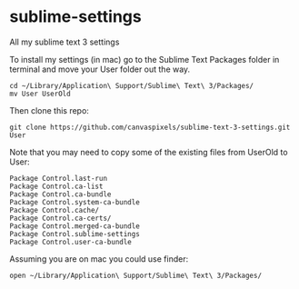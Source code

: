 sublime-settings
================

All my sublime text 3 settings

To install my settings (in mac) go to the Sublime Text Packages folder in terminal and move your User folder out the way.

    cd ~/Library/Application\ Support/Sublime\ Text\ 3/Packages/
    mv User UserOld

Then clone this repo:

    git clone https://github.com/canvaspixels/sublime-text-3-settings.git User

Note that you may need to copy some of the existing files from UserOld to User:

    Package Control.last-run
    Package Control.ca-list
    Package Control.ca-bundle
    Package Control.system-ca-bundle
    Package Control.cache/
    Package Control.ca-certs/
    Package Control.merged-ca-bundle
    Package Control.sublime-settings
    Package Control.user-ca-bundle

Assuming you are on mac you could use finder:

    open ~/Library/Application\ Support/Sublime\ Text\ 3/Packages/
